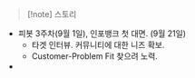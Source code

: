 > [!note] 스토리
- 피봇 3주차(9월 1일), 인포뱅크 첫 대면. (9월 21일)
	- 타겟 인터뷰. 커뮤니티에 대한 니즈 확보.
	- Customer-Problem Fit 찾으려 노력.
- 